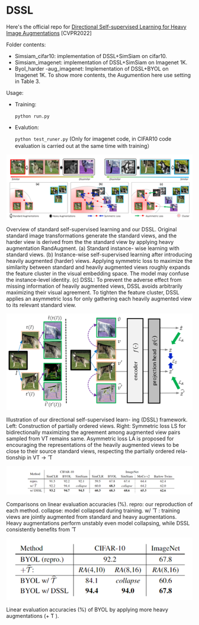 # DSSL

Here's the official repo for [Directional Self-supervised Learning for Heavy Image Augmentations](https://arxiv.org/abs/2110.13555) [CVPR2022]

Folder contents:
* Simsiam_cifar10: implementation of DSSL+SimSiam on cifar10.
* Simsiam_imagenet: implementation of DSSL+SimSiam on Imagenet 1K.
* Byol_harder -aug_imagenet: Implementation of DSSL+BYOL on Imagenet 1K. To show more contents, the Augumention here use setting in Table 3. 

Usage:
* Training:

    `python run.py`

* Evalution:

    `python test_runer.py`
  (Only for imagenet code,  in CIFAR10 code evaluation is carried out at the same time with training）

![img.png](img.png)

Overview of standard self-supervised learning and our DSSL. Original standard image transformations generate the standard
views, and the harder view is derived from the the standard view by applying heavy augmentation RandAugment. (a) Standard instance-
wise learning with standard views. (b) Instance-wise self-supervised learning after introducing heavily augmented (harder) views. Applying
symmetric loss to maximize the similarity between standard and heavily augmented views roughly expands the feature cluster in the visual
embedding space. The model may confuse the instance-level identity. (c) DSSL: To prevent the adverse effect from missing information
of heavily augmented views, DSSL avoids arbitrarily maximizing their visual agreement. To tighten the feature cluster, DSSL applies an
asymmetric loss for only gathering each heavily augmented view to its relevant standard view.

![img_3.png](img_3.png)

Illustration of our directional self-supervised learn-
ing (DSSL) framework. Left: Construction of partially ordered
views. Right: Symmetric loss LS for bidirectionally maximizing
the agreement among augmented view pairs sampled from VT
remains same. Asymmetric loss LA is proposed for encouraging
the representations of the heavily augmented views to be close to
their source standard views, respecting the partially ordered rela-
tionship in VT → ̂ T

![img_1.png](img_1.png)

Comparisons on linear evaluation accuracies (%). repro: our reproduction of each method. collapse: model collapsed during
training. w/ ̂ T : training views are jointly augmented from standard and heavy augmentations. Heavy augmentations perform unstably even
model collapsing, while DSSL consistently benefits from ̂ T 

![img_2.png](img_2.png)

Linear evaluation accuracies (%) of BYOL by applying
more heavy augmentations (+ ̂T ).